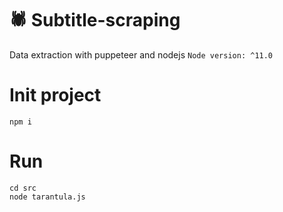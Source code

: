 # 🕷 Subtitle-scraping

Data extraction with puppeteer and nodejs
`Node version: ^11.0`

# Init project

```
npm i
```

# Run

```
cd src
node tarantula.js
```
